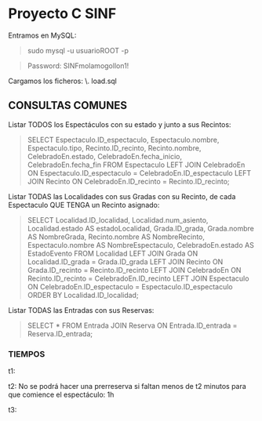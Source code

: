# Proyecto C SINF

Entramos en MySQL:

> sudo mysql -u usuarioROOT -p

> Password: SINFmolamogollon1! 

Cargamos los ficheros: \\. load.sql

## CONSULTAS COMUNES ##

Listar TODOS los Espectáculos con su estado y junto a sus Recintos:

> SELECT Espectaculo.ID_espectaculo, Espectaculo.nombre, Espectaculo.tipo, Recinto.ID_recinto, Recinto.nombre, CelebradoEn.estado, CelebradoEn.fecha_inicio, CelebradoEn.fecha_fin FROM Espectaculo LEFT JOIN CelebradoEn ON Espectaculo.ID_espectaculo = CelebradoEn.ID_espectaculo LEFT JOIN Recinto ON CelebradoEn.ID_recinto = Recinto.ID_recinto;

Listar TODAS las Localidades con sus Gradas con su Recinto, de cada Espectaculo QUE TENGA un Recinto asignado:

> SELECT Localidad.ID_localidad, Localidad.num_asiento, Localidad.estado AS estadoLocalidad, Grada.ID_grada, Grada.nombre AS NombreGrada, Recinto.nombre AS NombreRecinto, Espectaculo.nombre AS NombreEspectaculo, CelebradoEn.estado AS EstadoEvento FROM Localidad LEFT JOIN Grada ON Localidad.ID_grada = Grada.ID_grada LEFT JOIN Recinto ON Grada.ID_recinto = Recinto.ID_recinto  LEFT JOIN CelebradoEn ON Recinto.ID_recinto = CelebradoEn.ID_recinto LEFT JOIN Espectaculo ON CelebradoEn.ID_espectaculo = Espectaculo.ID_espectaculo ORDER BY Localidad.ID_localidad;

Listar TODAS las Entradas con sus Reservas:

> SELECT * FROM Entrada JOIN Reserva ON Entrada.ID_entrada = Reserva.ID_entrada;

### TIEMPOS ###

t1: 

t2: No se podrá hacer una prerreserva si faltan menos de t2 minutos para que comience el espectáculo: 1h

t3: 


